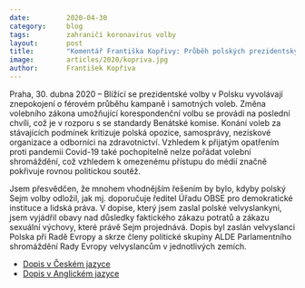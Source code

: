 ```yaml
---
date:         2020-04-30
category:     blog
tags:         zahraničí koronavirus volby
layout:       post
title:        "Komentář Františka Kopřivy: Průběh polských prezidentských voleb budí pochybnosti o rovné politické soutěži"
image:        articles/2020/kopriva.jpg
author:       František Kopřiva
--- 
```


 

Praha, 30. dubna 2020 – Blížící se prezidentské volby v Polsku vyvolávají znepokojení o férovém průběhu kampaně i samotných voleb. Změna volebního zákona umožňující korespondenční volbu se provádí na poslední chvíli, což je v rozporu s se standardy Benátské komise. Konání voleb za stávajících podmínek kritizuje polská opozice, samosprávy, neziskové organizace a odborníci na zdravotnictví. Vzhledem k přijatým opatřením proti pandemii Covid-19 také pochopitelně nelze pořádat volební shromáždění, což vzhledem k omezenému přístupu do médií značně pokřivuje rovnou politickou soutěž.

Jsem přesvědčen, že mnohem vhodnějším řešením by bylo, kdyby polský Sejm volby odložil, jak mj. doporučuje ředitel Úřadu OBSE pro demokratické instituce a lidská práva. V dopise, který jsem zaslal polské velvyslankyni, jsem vyjádřil obavy nad důsledky faktického zákazu potratů a zákazu sexuální výchovy, které právě Sejm projednává. Dopis byl zaslán velvyslanci Polska při Radě Evropy a skrze členy politické skupiny ALDE Parlamentního shromáždění Rady Evropy velvyslancům v jednotlivých zemích.

* [Dopis v Českém jazyce](https://pirati.cz/assets/pdf/dopis-polske-prezidentske-volby.pdf)
* [Dopis v Anglickém jazyce](https://pirati.cz/assets/pdf/letter-polish-elections.pdf)
